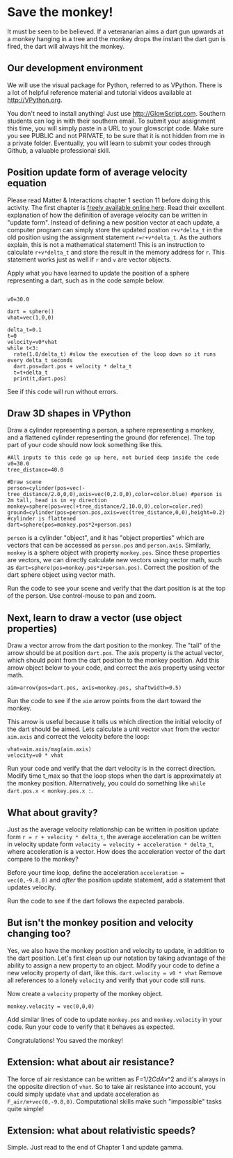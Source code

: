 # Save the monkey!

It must be seen to be believed. If a veteranarian aims a dart gun upwards at a monkey hanging in a tree and the monkey drops the instant the dart gun is fired, the dart will always hit the monkey.

## Our development environment
We will use the visual package for Python, referred to as VPython. There is a lot of helpful reference material and tutorial videos available at http://VPython.org. 

You don't need to install anything! Just use http://GlowScript.com. Southern students can log in with their southern email. To submit your assignment this time, you will simply paste in a URL to your glowscript code. Make sure you see PUBLIC and not PRIVATE, to be sure that it is not hidden from me in a private folder. Eventually, you will learn to submit your codes through Github, a valuable professional skill.

## Position update form of average velocity equation
Please read Matter & Interactions chapter 1 section 11 before doing this activity. The first chapter is [freely available online here](https://matterandinteractions.org/wp-content/uploads/2016/07/Chapter1-InteractionsandMotion.pdf). Read their excellent explanation of how the definition of average velocity can be written in "update form". Instead of defining a new position vector at each update, a computer program can simply store the updated postion `r+v*delta_t` in the old position using the assignment statement `r=r+v*delta_t`. As the authors explain, this is not a mathematical statement! This is an instruction to calculate `r+v*delta_t` and store the result in the memory address for `r`. This statement works just as well if `r` and `v` are vector objects.

Apply what you have learned to update the position of a sphere representing a dart, such as in the code sample below.

```

v0=30.0

dart = sphere()
vhat=vec(1,0,0)

delta_t=0.1
t=0
velocity=v0*vhat
while t<3:
  rate(1.0/delta_t) #slow the execution of the loop down so it runs every delta_t seconds
  dart.pos=dart.pos + velocity * delta_t
  t=t+delta_t
  print(t,dart.pos)
```

See if this code will run without errors.


## Draw 3D shapes in VPython

Draw a cylinder representing a person, a sphere representing a monkey, and a flattened cylinder representing the ground (for reference). The top part of your code should now look something like this. 

```
#All inputs to this code go up here, not buried deep inside the code
v0=30.0
tree_distance=40.0

#Draw scene
person=cylinder(pos=vec(-tree_distance/2.0,0,0),axis=vec(0,2.0,0),color=color.blue) #person is 2m tall, head is in +y direction
monkey=sphere(pos=vec(+tree_distance/2,10.0,0),color=color.red)
ground=cylinder(pos=person.pos,axis=vec(tree_distance,0,0),height=0.2) #cylinder is flattened
dart=sphere(pos=monkey.pos*2+person.pos)
```

`person` is a cylinder "object", and it has "object properties" which are vectors that can be accessed as `person.pos` and `person.axis`. Similarly, `monkey` is a sphere object with property `monkey.pos`. Since these properties are vectors, we can directly calculate new vectors using vector math, such as `dart=sphere(pos=monkey.pos*2+person.pos)`. Correct the position of the dart sphere object using vector math.

Run the code to see your scene and verify that the dart position is at the top of the person. Use control-mouse to pan and zoom. 

## Next, learn to draw a vector (use object properties)
Draw a vector arrow from the dart position to the monkey. The "tail" of the arrow should be at position `dart.pos`. The axis property is the actual vector, which should point from the dart position to the monkey position. Add this arrow object below to your code, and correct the axis property using vector math.
```
aim=arrow(pos=dart.pos, axis=monkey.pos, shaftwidth=0.5)
```
Run the code to see if the `aim` arrow points from the dart toward the monkey.

This arrow is useful because it tells us which direction the initial velocity of the dart should be aimed. Lets calculate a unit vector `vhat` from the vector `aim.axis` and correct the velocity before the loop:
```
vhat=aim.axis/mag(aim.axis)
velocity=v0 * vhat
```

Run your code and verify that the dart velocity is in the correct direction. Modify time t_max so that the loop stops when the dart is approximately at the monkey position. Alternatively, you could do something like `while dart.pos.x < monkey.pos.x :`.

## What about gravity?

Just as the average velocity relationship can be written in position update form `r = r + velocity * delta_t`, the average acceleration can be written in velocity update form `velocity = velocity + acceleration * delta_t`, where acceleration is a vector. How does the acceleration vector of the dart compare to the monkey?

Before your time loop, define the acceleration `acceleration = vec(0,-9.8,0)` and *after* the position update statement, add a statement that updates velocity.

Run the code to see if the dart follows the expected parabola.

## But isn't the monkey position and velocity changing too?

Yes, we also have the monkey position and velocity to update, in addition to the dart position. Let's first clean up our notation by taking advantage of the ability to assign a new property to an object. Modify your code to define a new velocity property of dart, like this.
`dart.velocity = v0 * vhat`
Remove all references to a lonely `velocity` and verify that your code still runs. 

Now create a `velocity` property of the monkey object.
```
monkey.velocity = vec(0,0,0)
```

Add similar lines of code to update `monkey.pos` and `monkey.velocity` in your code. Run your code to verify that it behaves as expected.

Congratulations! You saved the monkey!

## Extension: what about air resistance?

The force of air resistance can be written as F=1/2*CdA*v^2 and it's always in the opposite direction of `vhat`. So to take air resistance into account, you could simply update `vhat` and update acceleration as `F_air/m+vec(0,-9.8,0)`. Computational skills make such "impossible" tasks quite simple!

## Extension: what about relativistic speeds?

Simple. Just read to the end of Chapter 1 and update gamma.


